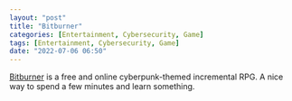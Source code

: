 ```yaml
---
layout: "post"
title: "Bitburner"
categories: [Entertainment, Cybersecurity, Game]
tags: [Entertainment, Cybersecurity, Game]
date: "2022-07-06 06:50"
---
```

[Bitburner](https://danielyxie.github.io/bitburner/) is a free and online cyberpunk-themed incremental RPG. A nice way to spend a few minutes and learn something.